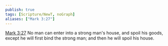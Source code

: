 ```yaml
---
publish: true
tags: [Scripture/NewT, noGraph]
aliases: ["Mark 3:27"]
---
```

[Mark 3:27](https://churchofjesuschrist.org/study/scriptures/nt/mark/3?lang=eng&id=p27#p27) No man can enter into a strong man's house, and spoil his goods, except he will first bind the strong man; and then he will spoil his house.
